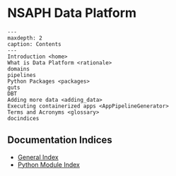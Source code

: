 # NSAPH Data Platform

```{toctree}
---
maxdepth: 2
caption: Contents
---
Introduction <home>
What is Data Platform <rationale>
domains
pipelines
Python Packages <packages>
guts
DBT
Adding more data <adding_data>
Executing containerized apps <AppPipelineGenerator>
Terms and Acronyms <glossary>
docindices
```

## Documentation Indices

* [General Index](genindex)
* [Python Module Index](modindex)
